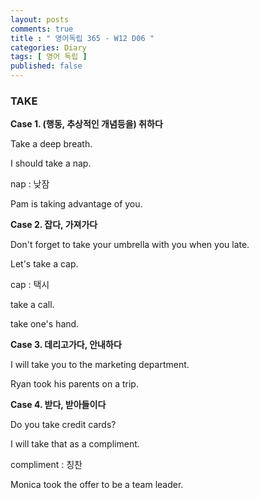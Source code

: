 ```yaml
---
layout: posts
comments: true
title : " 영어독립 365 - W12 D06 "
categories: Diary
tags: [ 영어 독립 ]
published: false
---
```


### TAKE

**Case 1. (행동, 추상적인 개념등을) 취하다**

Take a deep breath.

I should take a nap.

nap
 : 낮잠

Pam is taking advantage of you.

**Case 2. 잡다, 가져가다**

Don't forget to take your umbrella with you when you late.

Let's take a cap.

cap
 : 택시

take a call.

take one's hand.


**Case 3. 데리고가다, 안내하다**

I will take you to the marketing department.

Ryan took his parents on a trip.


**Case 4. 받다, 받아들이다**

Do you take credit cards?

I will take that as a compliment.

compliment
 : 칭찬

Monica took the offer to be a team leader.

